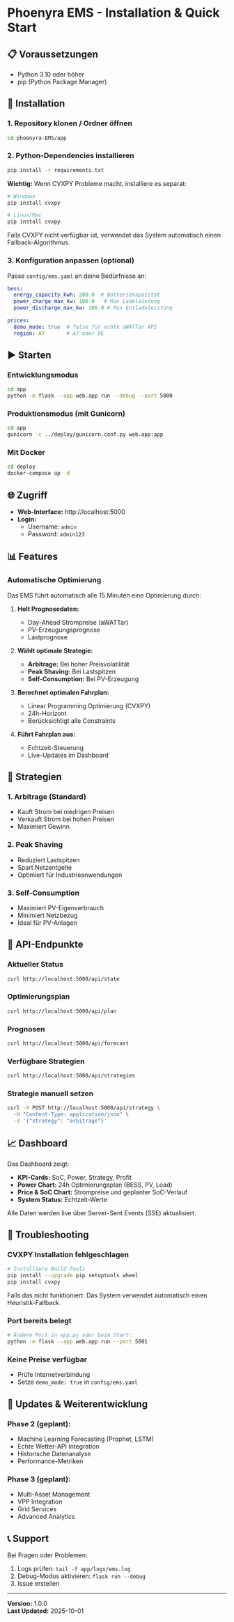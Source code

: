 # Phoenyra EMS - Installation & Quick Start

## 📋 Voraussetzungen

- Python 3.10 oder höher
- pip (Python Package Manager)

## 🚀 Installation

### 1. Repository klonen / Ordner öffnen

```bash
cd phoenyra-EMS/app
```

### 2. Python-Dependencies installieren

```bash
pip install -r requirements.txt
```

**Wichtig:** Wenn CVXPY Probleme macht, installiere es separat:

```bash
# Windows
pip install cvxpy

# Linux/Mac
pip install cvxpy
```

Falls CVXPY nicht verfügbar ist, verwendet das System automatisch einen Fallback-Algorithmus.

### 3. Konfiguration anpassen (optional)

Passe `config/ems.yaml` an deine Bedürfnisse an:

```yaml
bess:
  energy_capacity_kwh: 200.0  # Batteriekapazität
  power_charge_max_kw: 100.0   # Max Ladeleistung
  power_discharge_max_kw: 100.0 # Max Entladeleistung

prices:
  demo_mode: true  # false für echte aWATTar API
  region: AT       # AT oder DE
```

## ▶️ Starten

### Entwicklungsmodus

```bash
cd app
python -m flask --app web.app run --debug --port 5000
```

### Produktionsmodus (mit Gunicorn)

```bash
cd app
gunicorn -c ../deploy/gunicorn.conf.py web.app:app
```

### Mit Docker

```bash
cd deploy
docker-compose up -d
```

## 🌐 Zugriff

- **Web-Interface:** http://localhost:5000
- **Login:** 
  - Username: `admin`
  - Password: `admin123`

## 📊 Features

### Automatische Optimierung

Das EMS führt automatisch alle 15 Minuten eine Optimierung durch:

1. **Holt Prognosedaten:**
   - Day-Ahead Strompreise (aWATTar)
   - PV-Erzeugungsprognose
   - Lastprognose

2. **Wählt optimale Strategie:**
   - **Arbitrage:** Bei hoher Preisvolatilität
   - **Peak Shaving:** Bei Lastspitzen
   - **Self-Consumption:** Bei PV-Erzeugung

3. **Berechnet optimalen Fahrplan:**
   - Linear Programming Optimierung (CVXPY)
   - 24h-Horizont
   - Berücksichtigt alle Constraints

4. **Führt Fahrplan aus:**
   - Echtzeit-Steuerung
   - Live-Updates im Dashboard

## 🎯 Strategien

### 1. Arbitrage (Standard)
- Kauft Strom bei niedrigen Preisen
- Verkauft Strom bei hohen Preisen
- Maximiert Gewinn

### 2. Peak Shaving
- Reduziert Lastspitzen
- Spart Netzentgelte
- Optimiert für Industrieanwendungen

### 3. Self-Consumption
- Maximiert PV-Eigenverbrauch
- Minimiert Netzbezug
- Ideal für PV-Anlagen

## 🔧 API-Endpunkte

### Aktueller Status
```bash
curl http://localhost:5000/api/state
```

### Optimierungsplan
```bash
curl http://localhost:5000/api/plan
```

### Prognosen
```bash
curl http://localhost:5000/api/forecast
```

### Verfügbare Strategien
```bash
curl http://localhost:5000/api/strategies
```

### Strategie manuell setzen
```bash
curl -X POST http://localhost:5000/api/strategy \
  -H "Content-Type: application/json" \
  -d '{"strategy": "arbitrage"}'
```

## 📈 Dashboard

Das Dashboard zeigt:

- **KPI-Cards:** SoC, Power, Strategy, Profit
- **Power Chart:** 24h Optimierungsplan (BESS, PV, Load)
- **Price & SoC Chart:** Strompreise und geplanter SoC-Verlauf
- **System Status:** Echtzeit-Werte

Alle Daten werden live über Server-Sent Events (SSE) aktualisiert.

## 🐛 Troubleshooting

### CVXPY Installation fehlgeschlagen
```bash
# Installiere Build-Tools
pip install --upgrade pip setuptools wheel
pip install cvxpy
```

Falls das nicht funktioniert: Das System verwendet automatisch einen Heuristik-Fallback.

### Port bereits belegt
```bash
# Ändere Port in app.py oder beim Start:
python -m flask --app web.app run --port 5001
```

### Keine Preise verfügbar
- Prüfe Internetverbindung
- Setze `demo_mode: true` in `config/ems.yaml`

## 🔄 Updates & Weiterentwicklung

### Phase 2 (geplant):
- Machine Learning Forecasting (Prophet, LSTM)
- Echte Wetter-API Integration
- Historische Datenanalyse
- Performance-Metriken

### Phase 3 (geplant):
- Multi-Asset Management
- VPP Integration
- Grid Services
- Advanced Analytics

## 📞 Support

Bei Fragen oder Problemen:
1. Logs prüfen: `tail -f app/logs/ems.log`
2. Debug-Modus aktivieren: `flask run --debug`
3. Issue erstellen

---

**Version:** 1.0.0  
**Last Updated:** 2025-10-01



